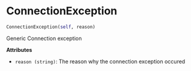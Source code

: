 <h1 id="ibmiotf.ConnectionException">ConnectionException</h1>

```python
ConnectionException(self, reason)
```

Generic Connection exception

__Attributes__

- `reason (string)`: The reason why the connection exception occured

